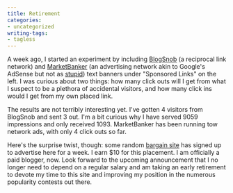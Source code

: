 ```yaml
---
title: Retirement
categories:
- uncategorized
writing-tags:
- tagless
---
```


A week ago, I started an experiment by including [BlogSnob][1] (a reciprocal link network) and [MarketBanker][2] (an advertising network akin to Google's AdSense but not as [stupid][3]) text banners under "Sponsored Links" on the left.  I was curious about two things: how many click outs will I get from what I suspect to be a plethora of accidental visitors, and how many click ins would I get from my own placed link.

   [1]: http://blogsnob.idya.net/user.php?id=8929
   [2]: http://www.marketbanker.com/mb/commerce/purchase_form.php?other_product_id=8100
   [3]: http://www.kottke.org/03/10/google-adsense-sucks

The results are not terribly interesting yet.  I've gotten 4 visitors from BlogSnob and sent 3 out.  I'm a bit curious why I have served 9059 impressions and only received 1093.  MarketBanker has been running tow network ads, with only 4 click outs so far.

Here's the surprise twist, though: some random [bargain site][4] has signed up to advertise here for a week.  I earn $10 for this placement.  I am officially a paid blogger, now.  Look forward to the upcoming announcement that I no longer need to depend on a regular salary and am taking an early retirement to devote my time to this site and improving my position in the numerous popularity contests out there.

   [4]: http://1.marketbanker.com/mb/click.php?sid=7823&banner_id=10015352
